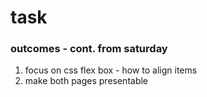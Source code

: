 # task

### outcomes - cont. from saturday

1. focus on css flex box - how to align items
2. make both pages presentable
